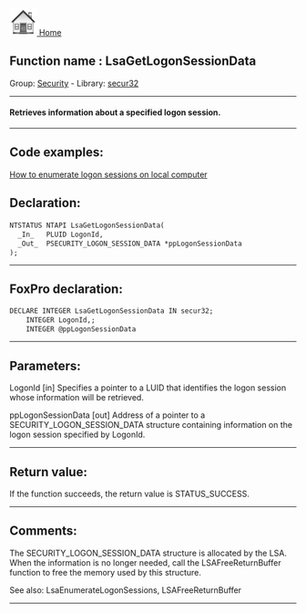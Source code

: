 [<img src="../../images/home.png"> Home ](https://github.com/VFPX/Win32API)  

## Function name : LsaGetLogonSessionData
Group: [Security](../../functions_group.md#Security)  -  Library: [secur32](../../../libraries.md#secur32)  
***  


#### Retrieves information about a specified logon session.
***  


## Code examples:
[How to enumerate logon sessions on local computer](../../samples/sample_591.md)  

## Declaration:
```foxpro  
NTSTATUS NTAPI LsaGetLogonSessionData(
  _In_   PLUID LogonId,
  _Out_  PSECURITY_LOGON_SESSION_DATA *ppLogonSessionData
);  
```  
***  


## FoxPro declaration:
```foxpro  
DECLARE INTEGER LsaGetLogonSessionData IN secur32;
	INTEGER LogonId,;
	INTEGER @ppLogonSessionData  
```  
***  


## Parameters:
LogonId [in]
Specifies a pointer to a LUID that identifies the logon session whose information will be retrieved.

ppLogonSessionData [out]
Address of a pointer to a SECURITY_LOGON_SESSION_DATA structure containing information on the logon session specified by LogonId.  
***  


## Return value:
If the function succeeds, the return value is STATUS_SUCCESS.  
***  


## Comments:
The SECURITY_LOGON_SESSION_DATA structure is allocated by the LSA. When the information is no longer needed, call the LSAFreeReturnBuffer function to free the memory used by this structure.  
  
See also: LsaEnumerateLogonSessions, LSAFreeReturnBuffer   
  
***  

